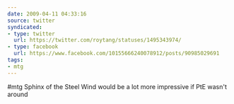 ```yaml
---
date: 2009-04-11 04:33:16
source: twitter
syndicated:
- type: twitter
  url: https://twitter.com/roytang/statuses/1495343974/
- type: facebook
  url: https://www.facebook.com/10155666240078912/posts/90985029691
tags:
- mtg
---
```


#mtg Sphinx of the Steel Wind would be a lot more impressive if PtE wasn't around